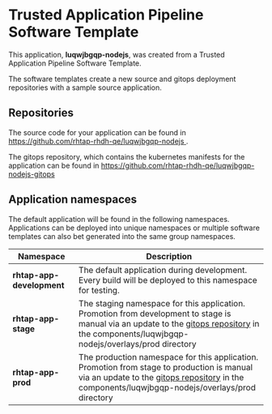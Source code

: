 # Trusted Application Pipeline Software Template

This application, **luqwjbgqp-nodejs**, was created from a Trusted Application Pipeline Software Template.

The software templates create a new source and gitops deployment repositories with a sample source application. 

## Repositories

The source code for your application can be found in [https://github.com/rhtap-rhdh-qe/luqwjbgqp-nodejs ](https://github.com/rhtap-rhdh-qe/luqwjbgqp-nodejs ).
 
The gitops repository, which contains the kubernetes manifests for the application can be found in 
[https://github.com/rhtap-rhdh-qe/luqwjbgqp-nodejs-gitops ](https://github.com/rhtap-rhdh-qe/luqwjbgqp-nodejs-gitops ) 

## Application namespaces 

The default application will be found in the following namespaces. Applications can be deployed into unique namespaces or multiple software templates can also bet generated into the same group namespaces.  

|  Namespace   |  Description   |  
| -------- | -------- |   
| **rhtap-app-development** | The default application during development. Every build will be deployed to this namespace for testing. | 
| **rhtap-app-stage** | The staging namespace for this application. Promotion from development to stage is manual via an update to the [gitops repository](https://github.com/rhtap-rhdh-qe/luqwjbgqp-nodejs-gitops ) in the components/luqwjbgqp-nodejs/overlays/prod directory |  
| **rhtap-app-prod** | The production namespace for this application. Promotion from stage to production is manual via an update to the [gitops repository](https://github.com/rhtap-rhdh-qe/luqwjbgqp-nodejs-gitops ) in the components/luqwjbgqp-nodejs/overlays/prod directory | 